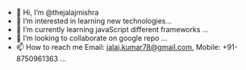 - 👋 Hi, I’m @thejalajmishra
- 👀 I’m interested in learning new technologies...
- 🌱 I’m currently learning javaScript different frameworks ...
- 💞️ I’m looking to collaborate on google repo ...
- 📫 How to reach me Email: jalaj.kumar78@gmail.com, Mobile: +91-8750961363 ...

<!---
thejalajmishra/thejalajmishra is a ✨ special ✨ repository because its `README.md` (this file) appears on your GitHub profile.
You can click the Preview link to take a look at your changes.
--->

